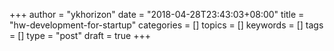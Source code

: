 +++
author = "ykhorizon"
date = "2018-04-28T23:43:03+08:00"
title = "hw-development-for-startup"
categories = []
topics = []
keywords = []
tags = []
type = "post"
draft = true
+++